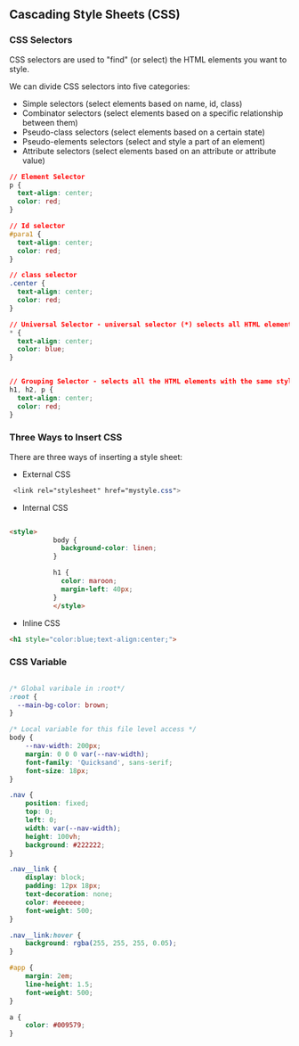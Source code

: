 ## Cascading Style Sheets (CSS)

### CSS Selectors

CSS selectors are used to "find" (or select) the HTML elements you want to style.

We can divide CSS selectors into five categories:

- Simple selectors (select elements based on name, id, class)
- Combinator selectors (select elements based on a specific relationship between them)
- Pseudo-class selectors (select elements based on a certain state)
- Pseudo-elements selectors (select and style a part of an element)
- Attribute selectors (select elements based on an attribute or attribute value)

```css
// Element Selector
p {
  text-align: center;
  color: red;
}

// Id selector
#para1 {
  text-align: center;
  color: red;
}

// class selector
.center {
  text-align: center;
  color: red;
}

// Universal Selector - universal selector (*) selects all HTML elements on the page
* {
  text-align: center;
  color: blue;
}


// Grouping Selector - selects all the HTML elements with the same style definitions
h1, h2, p {
  text-align: center;
  color: red;
}

```

### Three Ways to Insert CSS

There are three ways of inserting a style sheet:

 - External CSS
  ```css
   <link rel="stylesheet" href="mystyle.css">
  ```
 - Internal CSS 
 ```html
 
 <style>
            body {
              background-color: linen;
            }

            h1 {
              color: maroon;
              margin-left: 40px;
            }
            </style>
 ````
 - Inline CSS
 
 ```html
 <h1 style="color:blue;text-align:center;">
```

### CSS Variable

```css

/* Global varibale in :root*/
:root {
  --main-bg-color: brown;
}

/* Local variable for this file level access */
body {
    --nav-width: 200px;
    margin: 0 0 0 var(--nav-width);
    font-family: 'Quicksand', sans-serif;
    font-size: 18px;
}

.nav {
    position: fixed;
    top: 0;
    left: 0;
    width: var(--nav-width);
    height: 100vh;
    background: #222222;
}

.nav__link {
    display: block;
    padding: 12px 18px;
    text-decoration: none;
    color: #eeeeee;
    font-weight: 500;
}

.nav__link:hover {
    background: rgba(255, 255, 255, 0.05);
}

#app {
    margin: 2em;
    line-height: 1.5;
    font-weight: 500;
}

a {
    color: #009579;
}

````
